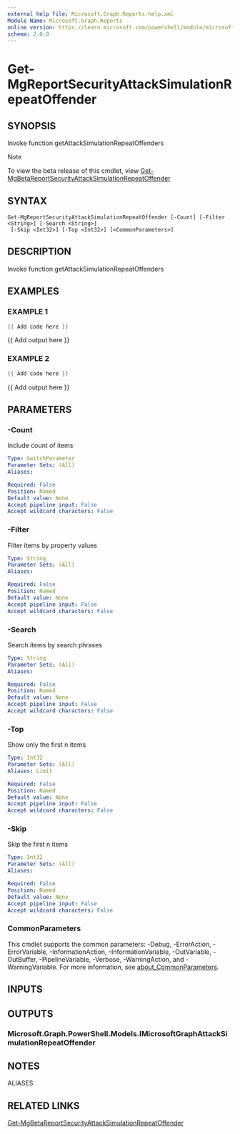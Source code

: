```yaml
---
external help file: Microsoft.Graph.Reports-help.xml
Module Name: Microsoft.Graph.Reports
online version: https://learn.microsoft.com/powershell/module/microsoft.graph.reports/get-mgreportsecurityattacksimulationrepeatoffender
schema: 2.0.0
---
```


# Get-MgReportSecurityAttackSimulationRepeatOffender

## SYNOPSIS
Invoke function getAttackSimulationRepeatOffenders

> [!NOTE]
> To view the beta release of this cmdlet, view [Get-MgBetaReportSecurityAttackSimulationRepeatOffender](/powershell/module/Microsoft.Graph.Beta.Reports/Get-MgBetaReportSecurityAttackSimulationRepeatOffender?view=graph-powershell-beta)

## SYNTAX

```
Get-MgReportSecurityAttackSimulationRepeatOffender [-Count] [-Filter <String>] [-Search <String>]
 [-Skip <Int32>] [-Top <Int32>] [<CommonParameters>]
```

## DESCRIPTION
Invoke function getAttackSimulationRepeatOffenders

## EXAMPLES

### EXAMPLE 1
```powershell
{{ Add code here }}
```

{{ Add output here }}

### EXAMPLE 2
```powershell
{{ Add code here }}
```

{{ Add output here }}

## PARAMETERS

### -Count
Include count of items

```yaml
Type: SwitchParameter
Parameter Sets: (All)
Aliases:

Required: False
Position: Named
Default value: None
Accept pipeline input: False
Accept wildcard characters: False
```

### -Filter
Filter items by property values

```yaml
Type: String
Parameter Sets: (All)
Aliases:

Required: False
Position: Named
Default value: None
Accept pipeline input: False
Accept wildcard characters: False
```

### -Search
Search items by search phrases

```yaml
Type: String
Parameter Sets: (All)
Aliases:

Required: False
Position: Named
Default value: None
Accept pipeline input: False
Accept wildcard characters: False
```

### -Top
Show only the first n items

```yaml
Type: Int32
Parameter Sets: (All)
Aliases: Limit

Required: False
Position: Named
Default value: None
Accept pipeline input: False
Accept wildcard characters: False
```

### -Skip
Skip the first n items

```yaml
Type: Int32
Parameter Sets: (All)
Aliases:

Required: False
Position: Named
Default value: None
Accept pipeline input: False
Accept wildcard characters: False
```

### CommonParameters
This cmdlet supports the common parameters: -Debug, -ErrorAction, -ErrorVariable, -InformationAction, -InformationVariable, -OutVariable, -OutBuffer, -PipelineVariable, -Verbose, -WarningAction, and -WarningVariable. For more information, see [about_CommonParameters](http://go.microsoft.com/fwlink/?LinkID=113216).

## INPUTS

## OUTPUTS

### Microsoft.Graph.PowerShell.Models.IMicrosoftGraphAttackSimulationRepeatOffender
## NOTES

ALIASES

## RELATED LINKS
[Get-MgBetaReportSecurityAttackSimulationRepeatOffender](/powershell/module/Microsoft.Graph.Beta.Reports/Get-MgBetaReportSecurityAttackSimulationRepeatOffender?view=graph-powershell-beta)
